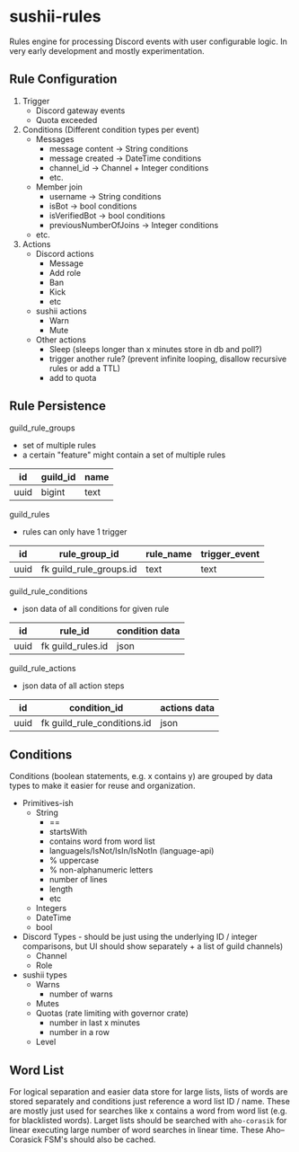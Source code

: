 # sushii-rules

Rules engine for processing Discord events with user configurable logic. In very
early development and mostly experimentation.

## Rule Configuration

1. Trigger
   * Discord gateway events
   * Quota exceeded
2. Conditions (Different condition types per event)
   * Messages
     * message content -> String conditions
     * message created -> DateTime conditions
     * channel_id -> Channel + Integer conditions
     * etc.
   * Member join
     * username -> String conditions
     * isBot -> bool conditions
     * isVerifiedBot -> bool conditions
     * previousNumberOfJoins -> Integer conditions
   * etc.
3. Actions
   * Discord actions
     * Message
     * Add role
     * Ban
     * Kick
     * etc
   * sushii actions
     * Warn
     * Mute
   * Other actions
     * Sleep (sleeps longer than x minutes store in db and poll?)
     * trigger another rule? (prevent infinite looping, disallow recursive rules or add a TTL)
     * add to quota

## Rule Persistence

guild_rule_groups

* set of multiple rules
* a certain "feature" might contain a set of multiple rules

| id   | guild_id | name |
| ---- | -------- | ---- |
| uuid | bigint   | text |

guild_rules

* rules can only have 1 trigger

| id   | rule_group_id           | rule_name | trigger_event |
| ---- | ----------------------- | --------- | ------------- |
| uuid | fk guild_rule_groups.id | text      | text          |

guild_rule_conditions

* json data of all conditions for given rule

| id   | rule_id           | condition data |
| ---- | ----------------- | -------------- |
| uuid | fk guild_rules.id | json           |

guild_rule_actions

* json data of all action steps

| id   | condition_id                | actions data |
| ---- | --------------------------- | ------------ |
| uuid | fk guild_rule_conditions.id | json         |

## Conditions

Conditions (boolean statements, e.g. x contains y) are grouped by data types to
make it easier for reuse and organization.

* Primitives-ish
  * String
    * ==
    * startsWith
    * contains word from word list
    * languageIs/IsNot/IsIn/IsNotIn (language-api)
    * % uppercase
    * % non-alphanumeric letters
    * number of lines
    * length
    * etc
  * Integers
  * DateTime
  * bool
* Discord Types - should be just using the underlying ID / integer comparisons,
  but UI should show separately + a list of guild channels)
  * Channel
  * Role
* sushii types
  * Warns
    * number of warns
  * Mutes
  * Quotas (rate limiting with governor crate)
    * number in last x minutes
    * number in a row
  * Level

## Word List

For logical separation and easier data store for large lists, lists of words are
stored separately and conditions just reference a word list ID / name. These are
mostly just used for searches like x contains a word from word list (e.g.
for blacklisted words).  Larget lists should be searched with `aho-corasik` for
linear executing large number of word searches in linear time. These Aho–Corasick
FSM's should also be cached.
